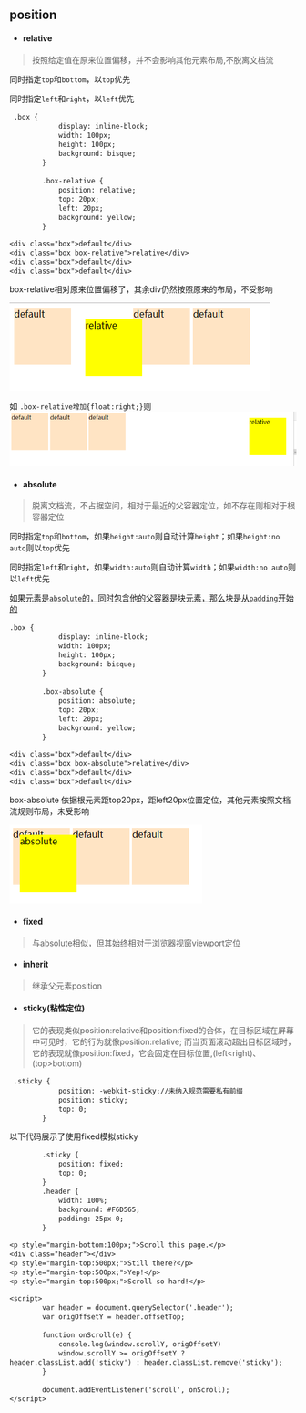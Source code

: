 ## position

* #### relative
> 按照给定值在原来位置偏移，并不会影响其他元素布局,不脱离文档流

同时指定`top`和`bottom`，以`top`优先

同时指定`left`和`right`，以`left`优先

```
 .box {
            display: inline-block;
            width: 100px;
            height: 100px;
            background: bisque;
        }

        .box-relative {
            position: relative;
            top: 20px;
            left: 20px;
            background: yellow;
        }
```

```
<div class="box">default</div>
<div class="box box-relative">relative</div>
<div class="box">default</div>
<div class="box">default</div>
```
box-relative相对原来位置偏移了，其余div仍然按照原来的布局，不受影响

![1](https://github.com/luyufa/NodeLearning/blob/master/css/position/1.png)

如 `.box-relative增加{float:right;}`则
![3](https://github.com/luyufa/NodeLearning/blob/master/css/position/3.png)

* #### absolute
> 脱离文档流，不占据空间，相对于最近的父容器定位，如不存在则相对于根容器定位

同时指定`top`和`bottom`，如果`height:auto`则自动计算`height`；如果`height:no auto`则以`top`优先

同时指定`left`和`right`，如果`width:auto`则自动计算`width`；如果`width:no auto`则以`left`优先


[如果元素是`absolute`的，同时包含他的父容器是块元素，那么块是从`padding`开始的](https://stackoverflow.com/questions/17115344/absolute-positioning-ignoring-padding-of-parent)

```
.box {
            display: inline-block;
            width: 100px;
            height: 100px;
            background: bisque;
        }

        .box-absolute {
            position: absolute;
            top: 20px;
            left: 20px;
            background: yellow;
        }
```

```
<div class="box">default</div>
<div class="box box-absolute">relative</div>
<div class="box">default</div>
<div class="box">default</div>
```
box-absolute 依据根元素距top20px，距left20px位置定位，其他元素按照文档流规则布局，未受影响

![2](https://github.com/luyufa/NodeLearning/blob/master/css/position/2.png)


* #### fixed
> 与absolute相似，但其始终相对于浏览器视窗viewport定位


* #### inherit
> 继承父元素position


* #### sticky(粘性定位)
>它的表现类似position:relative和position:fixed的合体，在目标区域在屏幕中可见时，它的行为就像position:relative; 而当页面滚动超出目标区域时，它的表现就像position:fixed，它会固定在目标位置,(left<right)、(top>bottom)

```
 .sticky {
            position: -webkit-sticky;//未纳入规范需要私有前缀
            position: sticky;
            top: 0;
        }
```

以下代码展示了使用fixed模拟sticky
```
        .sticky {
            position: fixed;
            top: 0;
        }
        .header {
            width: 100%;
            background: #F6D565;
            padding: 25px 0;
        }
```

```
<p style="margin-bottom:100px;">Scroll this page.</p>
<div class="header"></div>
<p style="margin-top:500px;">Still there?</p>
<p style="margin-top:500px;">Yep!</p>
<p style="margin-top:500px;">Scroll so hard!</p>
```

```
<script>
        var header = document.querySelector('.header');
        var origOffsetY = header.offsetTop;

        function onScroll(e) {
            console.log(window.scrollY, origOffsetY)
            window.scrollY >= origOffsetY ? header.classList.add('sticky') : header.classList.remove('sticky');
        }

        document.addEventListener('scroll', onScroll);
</script>
```